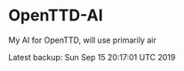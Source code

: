 # OpenTTD-AI
My AI for OpenTTD, will use primarily air

Latest backup: Sun Sep 15 20:17:01 UTC 2019
